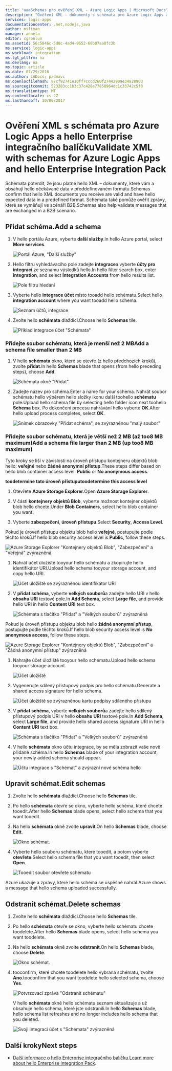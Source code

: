 ```yaml
---
title: "aaaSchemas pro ověření XML - Azure Logic Apps | Microsoft Docs"
description: "Ověření XML – dokumenty s schémata pro Azure Logic Apps a Enterprise integračního balíčku"
services: logic-apps
documentationcenter: .net,nodejs,java
author: msftman
manager: anneta
editor: cgronlun
ms.assetid: 56c5846c-5d8c-4ad4-9652-60b07aa8fc3b
ms.service: logic-apps
ms.workload: integration
ms.tgt_pltfrm: na
ms.devlang: na
ms.topic: article
ms.date: 07/29/2016
ms.author: LADocs; padmavc
ms.openlocfilehash: 87cf92741e10ff7cccd260f27442909e34928903
ms.sourcegitcommit: 523283cc1b3c37c428e77850964dc1c33742c5f0
ms.translationtype: MT
ms.contentlocale: cs-CZ
ms.lasthandoff: 10/06/2017
---
```

# <a name="validate-xml-with-schemas-for-azure-logic-apps-and-hello-enterprise-integration-pack"></a><span data-ttu-id="60f4e-103">Ověření XML s schémata pro Azure Logic Apps a hello Enterprise integračního balíčku</span><span class="sxs-lookup"><span data-stu-id="60f4e-103">Validate XML with schemas for Azure Logic Apps and hello Enterprise Integration Pack</span></span>

<span data-ttu-id="60f4e-104">Schémata potvrdit, že jsou platné hello XML – dokumenty, které vám a obsahují hello očekávané data v předdefinovaném formátu.</span><span class="sxs-lookup"><span data-stu-id="60f4e-104">Schemas confirm that hello XML documents you receive are valid and have hello expected data in a predefined format.</span></span> <span data-ttu-id="60f4e-105">Schémata také pomůže ověřit zprávy, které se vyměňují ve scénáři B2B.</span><span class="sxs-lookup"><span data-stu-id="60f4e-105">Schemas also help validate messages that are exchanged in a B2B scenario.</span></span>

## <a name="add-a-schema"></a><span data-ttu-id="60f4e-106">Přidat schéma.</span><span class="sxs-lookup"><span data-stu-id="60f4e-106">Add a schema</span></span>

1. <span data-ttu-id="60f4e-107">V hello portálu Azure, vyberte **další služby**.</span><span class="sxs-lookup"><span data-stu-id="60f4e-107">In hello Azure portal, select **More services**.</span></span>

    ![Portál Azure, "Další služby"](media/logic-apps-enterprise-integration-schemas/overview-11.png)

2. <span data-ttu-id="60f4e-109">Hello filtru vyhledávacího pole zadejte **integrace**a vyberte **účty pro integraci** ze seznamu výsledků hello.</span><span class="sxs-lookup"><span data-stu-id="60f4e-109">In hello filter search box, enter **integration**, and select **Integration Accounts** from hello results list.</span></span>

    ![Pole filtru hledání](media/logic-apps-enterprise-integration-schemas/overview-21.png)

3. <span data-ttu-id="60f4e-111">Vyberte hello **integrace účet** místo tooadd hello schématu.</span><span class="sxs-lookup"><span data-stu-id="60f4e-111">Select hello **integration account** where you want tooadd hello schema.</span></span>

    ![Seznam účtů, integrace](media/logic-apps-enterprise-integration-schemas/overview-31.png)

4. <span data-ttu-id="60f4e-113">Zvolte hello **schémata** dlaždici.</span><span class="sxs-lookup"><span data-stu-id="60f4e-113">Choose hello **Schemas** tile.</span></span>

    ![Příklad integrace účet "Schémata"](media/logic-apps-enterprise-integration-schemas/schema-11.png)

### <a name="add-a-schema-file-smaller-than-2-mb"></a><span data-ttu-id="60f4e-115">Přidejte soubor schématu, která je menší než 2 MB</span><span class="sxs-lookup"><span data-stu-id="60f4e-115">Add a schema file smaller than 2 MB</span></span>

1. <span data-ttu-id="60f4e-116">V hello **schémata** okno, které se otevře (z hello předchozích kroků), zvolte **přidat**.</span><span class="sxs-lookup"><span data-stu-id="60f4e-116">In hello **Schemas** blade that opens (from hello preceding steps), choose **Add**.</span></span>

    ![Schémata okně "Přidat"](media/logic-apps-enterprise-integration-schemas/schema-21.png)

2. <span data-ttu-id="60f4e-118">Zadejte název pro schéma.</span><span class="sxs-lookup"><span data-stu-id="60f4e-118">Enter a name for your schema.</span></span> <span data-ttu-id="60f4e-119">Nahrát soubor schématu hello výběrem hello složky ikonu další toohello **schématu** pole.</span><span class="sxs-lookup"><span data-stu-id="60f4e-119">Upload hello schema file by selecting hello folder icon next toohello **Schema** box.</span></span> <span data-ttu-id="60f4e-120">Po dokončení procesu nahrávání hello vyberte **OK**.</span><span class="sxs-lookup"><span data-stu-id="60f4e-120">After hello upload process completes, select **OK**.</span></span>

    ![Snímek obrazovky "Přidat schéma", se zvýrazněnou "malý soubor"](media/logic-apps-enterprise-integration-schemas/schema-31.png)

### <a name="add-a-schema-file-larger-than-2-mb-up-too8-mb-maximum"></a><span data-ttu-id="60f4e-122">Přidejte soubor schématu, která je větší než 2 MB (až too8 MB maximum)</span><span class="sxs-lookup"><span data-stu-id="60f4e-122">Add a schema file larger than 2 MB (up too8 MB maximum)</span></span>

<span data-ttu-id="60f4e-123">Tyto kroky se liší v závislosti na úroveň přístupu kontejneru objektů blob hello: **veřejné** nebo **žádné anonymní přístup**.</span><span class="sxs-lookup"><span data-stu-id="60f4e-123">These steps differ based on hello blob container access level: **Public** or **No anonymous access**.</span></span>

<span data-ttu-id="60f4e-124">**toodetermine tato úroveň přístupu**</span><span class="sxs-lookup"><span data-stu-id="60f4e-124">**toodetermine this access level**</span></span>

1.  <span data-ttu-id="60f4e-125">Otevřete **Azure Storage Explorer**.</span><span class="sxs-lookup"><span data-stu-id="60f4e-125">Open **Azure Storage Explorer**.</span></span> 

2.  <span data-ttu-id="60f4e-126">V části **kontejnery objektů Blob**, vyberte možnost kontejner objektů blob hello chcete.</span><span class="sxs-lookup"><span data-stu-id="60f4e-126">Under **Blob Containers**, select hello blob container you want.</span></span> 

3.  <span data-ttu-id="60f4e-127">Vyberte **zabezpečení**, **úroveň přístupu**.</span><span class="sxs-lookup"><span data-stu-id="60f4e-127">Select **Security**, **Access Level**.</span></span>

<span data-ttu-id="60f4e-128">Pokud je úroveň přístupu objektu blob hello **veřejné**, postupujte podle těchto kroků.</span><span class="sxs-lookup"><span data-stu-id="60f4e-128">If hello blob security access level is **Public**, follow these steps.</span></span>

![Azure Storage Explorer "Kontejnery objektů Blob", "Zabezpečení" a "Veřejná" zvýrazněná](media/logic-apps-enterprise-integration-schemas/blob-public.png)

1. <span data-ttu-id="60f4e-130">Nahrát účet úložiště tooyour hello schématu a zkopírujte hello identifikátor URI.</span><span class="sxs-lookup"><span data-stu-id="60f4e-130">Upload hello schema tooyour storage account, and copy hello URI.</span></span>

    ![Účet úložiště se zvýrazněnou identifikátor URI](media/logic-apps-enterprise-integration-schemas/schema-blob.png)

2. <span data-ttu-id="60f4e-132">V **přidat schéma**, vyberte **velkých souborů**a zadejte hello URI v hello **obsahu URI** textové pole.</span><span class="sxs-lookup"><span data-stu-id="60f4e-132">In **Add Schema**, select **Large file**, and provide hello URI in hello **Content URI** text box.</span></span>

    ![Schémata s tlačítko "Přidat" a "Velkých souborů" zvýrazněná](media/logic-apps-enterprise-integration-schemas/schema-largefile.png)

<span data-ttu-id="60f4e-134">Pokud je úroveň přístupu objektu blob hello **žádné anonymní přístup**, postupujte podle těchto kroků.</span><span class="sxs-lookup"><span data-stu-id="60f4e-134">If hello blob security access level is **No anonymous access**, follow these steps.</span></span>

![Azure Storage Explorer "Kontejnery objektů Blob", "Zabezpečení" a "Žádná anonymní přístup" zvýrazněná](media/logic-apps-enterprise-integration-schemas/blob-1.png)

1. <span data-ttu-id="60f4e-136">Nahrajte účet úložiště tooyour hello schématu.</span><span class="sxs-lookup"><span data-stu-id="60f4e-136">Upload hello schema tooyour storage account.</span></span>

    ![Účet úložiště](media/logic-apps-enterprise-integration-schemas/blob-3.png)

2. <span data-ttu-id="60f4e-138">Vygenerujte sdílený přístupový podpis pro hello schématu.</span><span class="sxs-lookup"><span data-stu-id="60f4e-138">Generate a shared access signature for hello schema.</span></span>

    ![Účet úložiště se zvýrazněnou kartu podpisy sdíleného přístupu](media/logic-apps-enterprise-integration-schemas/blob-2.png)

3. <span data-ttu-id="60f4e-140">V **přidat schéma**, vyberte **velkých souborů**a zadejte hello sdílený přístupový podpis URI v hello **obsahu URI** textové pole.</span><span class="sxs-lookup"><span data-stu-id="60f4e-140">In **Add Schema**, select **Large file**, and provide hello shared access signature URI in hello **Content URI** text box.</span></span>

    ![Schémata s tlačítko "Přidat" a "Velkých souborů" zvýrazněná](media/logic-apps-enterprise-integration-schemas/schema-largefile.png)

4. <span data-ttu-id="60f4e-142">V hello **schémata** okno účtu integrace, by se měla zobrazit vaše nově přidané schéma.</span><span class="sxs-lookup"><span data-stu-id="60f4e-142">In hello **Schemas** blade of your integration account, your newly added schema should appear.</span></span>

    ![Účtu integrace s "Schémat" a zvýrazní nové schéma hello](media/logic-apps-enterprise-integration-schemas/schema-41.png)

## <a name="edit-schemas"></a><span data-ttu-id="60f4e-144">Upravit schémat.</span><span class="sxs-lookup"><span data-stu-id="60f4e-144">Edit schemas</span></span>

1. <span data-ttu-id="60f4e-145">Zvolte hello **schémata** dlaždici.</span><span class="sxs-lookup"><span data-stu-id="60f4e-145">Choose hello **Schemas** tile.</span></span>

2. <span data-ttu-id="60f4e-146">Po hello **schémata** otevře se okno, vyberte hello schéma, které chcete tooedit.</span><span class="sxs-lookup"><span data-stu-id="60f4e-146">After hello **Schemas** blade opens, select hello schema that you want tooedit.</span></span>

3. <span data-ttu-id="60f4e-147">Na hello **schémata** okně zvolte **upravit**.</span><span class="sxs-lookup"><span data-stu-id="60f4e-147">On hello **Schemas** blade, choose **Edit**.</span></span>

    ![Okno schémat.](media/logic-apps-enterprise-integration-schemas/edit-12.png)

4. <span data-ttu-id="60f4e-149">Vyberte hello souboru schématu, které tooedit, a potom vyberte **otevřete**.</span><span class="sxs-lookup"><span data-stu-id="60f4e-149">Select hello schema file that you want tooedit, then select **Open**.</span></span>

    ![Tooedit soubor otevřete schématu](media/logic-apps-enterprise-integration-schemas/edit-31.png)

<span data-ttu-id="60f4e-151">Azure ukazuje a zprávy, které hello schéma se úspěšně nahrál.</span><span class="sxs-lookup"><span data-stu-id="60f4e-151">Azure shows a message that hello schema uploaded successfully.</span></span>

## <a name="delete-schemas"></a><span data-ttu-id="60f4e-152">Odstranit schémat.</span><span class="sxs-lookup"><span data-stu-id="60f4e-152">Delete schemas</span></span>

1. <span data-ttu-id="60f4e-153">Zvolte hello **schémata** dlaždici.</span><span class="sxs-lookup"><span data-stu-id="60f4e-153">Choose hello **Schemas** tile.</span></span>

2. <span data-ttu-id="60f4e-154">Po hello **schémata** otevře se okno, vyberte hello schématu chcete toodelete.</span><span class="sxs-lookup"><span data-stu-id="60f4e-154">After hello **Schemas** blade opens, select hello schema you want toodelete.</span></span>

3. <span data-ttu-id="60f4e-155">Na hello **schémata** okně zvolte **odstranit**.</span><span class="sxs-lookup"><span data-stu-id="60f4e-155">On hello **Schemas** blade, choose **Delete**.</span></span>

    ![Okno schémat.](media/logic-apps-enterprise-integration-schemas/delete-12.png)

4. <span data-ttu-id="60f4e-157">tooconfirm, které chcete toodelete hello vybraná schématu, zvolte **Ano**.</span><span class="sxs-lookup"><span data-stu-id="60f4e-157">tooconfirm that you want toodelete hello selected schema, choose **Yes**.</span></span>

    ![Potvrzovací zpráva "Odstranit schématu"](media/logic-apps-enterprise-integration-schemas/delete-21.png)

    <span data-ttu-id="60f4e-159">V hello **schémata** okně hello schématu seznam aktualizuje a už obsahuje hello schéma, které jste odstranili.</span><span class="sxs-lookup"><span data-stu-id="60f4e-159">In hello **Schemas** blade, hello schema list refreshes  and no longer includes hello schema that you deleted.</span></span>

    ![Svoji integraci účet s "Schémata" zvýrazněná](media/logic-apps-enterprise-integration-schemas/delete-31.png)

## <a name="next-steps"></a><span data-ttu-id="60f4e-161">Další kroky</span><span class="sxs-lookup"><span data-stu-id="60f4e-161">Next steps</span></span>
* <span data-ttu-id="60f4e-162">[Další informace o hello Enterprise integračního balíčku](logic-apps-enterprise-integration-overview.md "Další informace o hello enterprise integračního balíčku").</span><span class="sxs-lookup"><span data-stu-id="60f4e-162">[Learn more about hello Enterprise Integration Pack](logic-apps-enterprise-integration-overview.md "Learn about hello enterprise integration pack").</span></span>  

